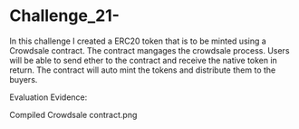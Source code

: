 # Challenge_21-


In this challenge  I created a ERC20 token that is to be minted using a Crowdsale contract. The contract mangages the crowdsale process. Users will be able to send ether to the contract and receive the native token in return. The contract will auto mint the tokens and distribute them to the buyers. 


Evaluation Evidence: 

Compiled Crowdsale contract.png 
